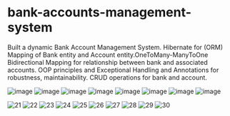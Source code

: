 # bank-accounts-management-system
 Built a dynamic Bank Account Management System. Hibernate for (ORM) Mapping of Bank entity and Account entity.OneToMany-ManyToOne Bidirectional Mapping for relationship between bank and associated accounts. OOP principles and Exceptional Handling and Annotations for robustness, maintainability. CRUD operations for bank and account.
 <!--Visual Demonstration! -->
![image](https://github.com/bkajal/bank-accounts-management-system/assets/153576383/1fcd90ad-eff7-44c5-b393-48b3310383f6)
![image](https://github.com/bkajal/bank-accounts-management-system/assets/153576383/ae78ca34-d393-4dd2-887a-2a8fea2465e3)
![image](https://github.com/bkajal/bank-accounts-management-system/assets/153576383/ed93b81b-eabe-453a-a26d-60e5340d2305)
![image](https://github.com/bkajal/bank-accounts-management-system/assets/153576383/4c738d06-81de-4b38-a400-8f50d1b2ab8b)
![image](https://github.com/bkajal/bank-accounts-management-system/assets/153576383/03c0d5e0-9c5c-4336-ac95-d2c7d16b783f)
![image](https://github.com/bkajal/bank-accounts-management-system/assets/153576383/b5a3c143-6203-4364-9545-6e629598a71e)
![image](https://github.com/bkajal/bank-accounts-management-system/assets/153576383/8f882040-4871-4116-a410-afc71c16e81e)
![image](https://github.com/bkajal/bank-accounts-management-system/assets/153576383/142a59b5-fc81-44d7-96a1-0c197f6fea99)

![21](https://github.com/bkajal/bank-accounts-management-system/assets/153576383/1846f518-f75b-4080-aab7-3438a98a59f2)
![22](https://github.com/bkajal/bank-accounts-management-system/assets/153576383/f8597fce-142a-4c87-bea0-4bd82055bf9d)
![23](https://github.com/bkajal/bank-accounts-management-system/assets/153576383/4fa65d58-17c5-4dc3-ab0a-9d980464de02)
![24](https://github.com/bkajal/bank-accounts-management-system/assets/153576383/f7658095-6e22-4b25-b4f7-83fff8af6833)
![25](https://github.com/bkajal/bank-accounts-management-system/assets/153576383/90dcb3a5-2542-4f2c-8b8d-8dbae065e120)
![26](https://github.com/bkajal/bank-accounts-management-system/assets/153576383/e9ef698f-5ea8-4881-bcbc-8403906c8eb7)
![27](https://github.com/bkajal/bank-accounts-management-system/assets/153576383/a19bc67b-007a-4ec6-88e7-d479e6f107ff)
![28](https://github.com/bkajal/bank-accounts-management-system/assets/153576383/8eba820e-32f7-4469-aee2-de8f0fb561d2)
![29](https://github.com/bkajal/bank-accounts-management-system/assets/153576383/c0480317-af88-427a-b5f0-44af952447cb)
![30](https://github.com/bkajal/bank-accounts-management-system/assets/153576383/cf6bab9a-627a-4bbd-8abb-c28931e000a9)

